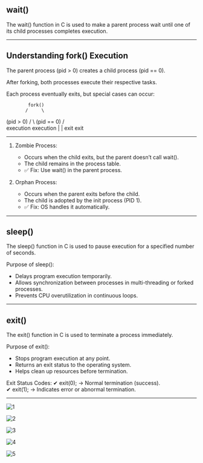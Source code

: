 wait()
------------------------------------------------------------------------------
The wait() function in C is used to make a parent process wait
until one of its child processes completes execution.

------------------------------------------------------------------------------

Understanding fork() Execution
------------------------------------------------------------------------------
The parent process (pid > 0) creates a child process (pid == 0).

After forking, both processes execute their respective tasks.

Each process eventually exits, but special cases can occur:

            fork()
           /     \
(pid > 0) /       \ (pid == 0)
         /         \
    execution    execution
        |            |
       exit         exit

------------------------------------------------------------------------------

1. Zombie Process:
   - Occurs when the child exits, but the parent doesn’t call wait().
   - The child remains in the process table.
   - ✅ Fix: Use wait() in the parent process.

2. Orphan Process:
   - Occurs when the parent exits before the child.
   - The child is adopted by the init process (PID 1).
   - ✅ Fix: OS handles it automatically.

------------------------------------------------------------------------------

sleep()
------------------------------------------------------------------------------
The sleep() function in C is used to pause execution for a specified number 
of seconds.

Purpose of sleep():
- Delays program execution temporarily.
- Allows synchronization between processes in multi-threading 
  or forked processes.
- Prevents CPU overutilization in continuous loops.

------------------------------------------------------------------------------

exit()
------------------------------------------------------------------------------
The exit() function in C is used to terminate a process immediately.

Purpose of exit():
- Stops program execution at any point.
- Returns an exit status to the operating system.
- Helps clean up resources before termination.

Exit Status Codes:
✔ exit(0); → Normal termination (success).  
✔ exit(1); → Indicates error or abnormal termination.

------------------------------------------------------------------------------
![1](https://github.com/user-attachments/assets/10ebd9d2-96db-408f-9669-d9cf685e6e4d)

![2](https://github.com/user-attachments/assets/60d94d3b-a849-4734-9507-7b4513d9e8b6)

![3](https://github.com/user-attachments/assets/7594d265-eba8-461c-bc43-79532819b236)

![4](https://github.com/user-attachments/assets/f214f8df-0580-46e1-8c51-c6514a1807b8)

![5](https://github.com/user-attachments/assets/9612f165-886f-47b0-8a99-09443288b583)


